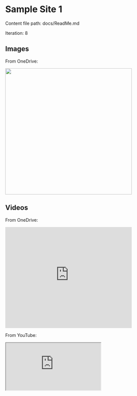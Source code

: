 # Sample Site 1

Content file path: docs/ReadMe.md

Iteration: 8

## Images

From OneDrive:

<img src="https://onedrive.live.com/embed?resid=C38607DC2689EAA%21120962&authkey=%21AFgb7svWtBiUcj4" width="400"/>

## Videos

From OneDrive:

<iframe src="https://onedrive.live.com/embed?resid=CB3DEB5FC699256B%2148588&authkey=!AAdVKpNoYsiTKak" width="400" height="320" frameborder="0" scrolling="no" allowfullscreen></iframe>

From YouTube:

<iframe src="https://www.youtube.com/embed/6tfZ75JHUY4" />
